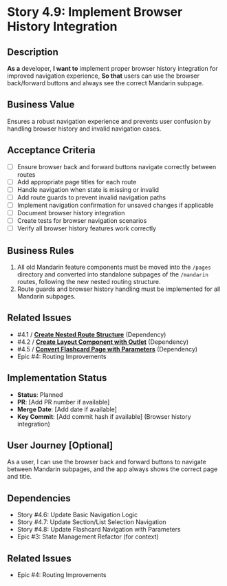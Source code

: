 # Story 4.9: Implement Browser History Integration

## Description

**As a** developer,
**I want to** implement proper browser history integration for improved navigation experience,
**So that** users can use the browser back/forward buttons and always see the correct Mandarin subpage.

## Business Value

Ensures a robust navigation experience and prevents user confusion by handling browser history and invalid navigation cases.

## Acceptance Criteria

- [ ] Ensure browser back and forward buttons navigate correctly between routes
- [ ] Add appropriate page titles for each route
- [ ] Handle navigation when state is missing or invalid
- [ ] Add route guards to prevent invalid navigation paths
- [ ] Implement navigation confirmation for unsaved changes if applicable
- [ ] Document browser history integration
- [ ] Create tests for browser navigation scenarios
- [ ] Verify all browser history features work correctly

## Business Rules

1. All old Mandarin feature components must be moved into the `/pages` directory and converted into standalone subpages of the `/mandarin` routes, following the new nested routing structure.
2. Route guards and browser history handling must be implemented for all Mandarin subpages.

## Related Issues

- #4.1 / [**Create Nested Route Structure**](./story-4-1-create-nested-route-structure.md) (Dependency)
- #4.2 / [**Create Layout Component with Outlet**](./story-4-2-create-layout-component.md) (Dependency)
- #4.5 / [**Convert Flashcard Page with Parameters**](./story-4-5-convert-flashcard-page.md) (Dependency)
- Epic #4: Routing Improvements

## Implementation Status

- **Status**: Planned
- **PR**: [Add PR number if available]
- **Merge Date**: [Add date if available]
- **Key Commit**: [Add commit hash if available] (Browser history integration)

## User Journey [Optional]

As a user, I can use the browser back and forward buttons to navigate between Mandarin subpages, and the app always shows the correct page and title.

## Dependencies

- Story #4.6: Update Basic Navigation Logic
- Story #4.7: Update Section/List Selection Navigation
- Story #4.8: Update Flashcard Navigation with Parameters
- Epic #3: State Management Refactor (for context)

## Related Issues

- Epic #4: Routing Improvements
